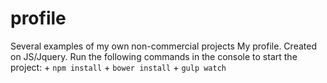 # profile
Several examples of my own non-commercial projects
My profile. Created on JS/Jquery.
Run the following commands in the console to start the project:
 +
  `npm install`
 +
  `bower install`
 +
  `gulp watch`
